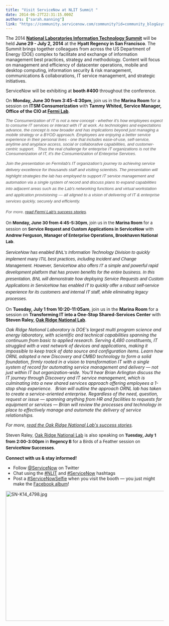 ```yaml
---
title: "Visit ServiceNow at NLIT Summit "
date: 2014-06-27T22:31:15.000Z
authors: ["sarah.manning"]
link: "https://community.servicenow.com/community?id=community_blog&sys_id=058c66e1dbd0dbc01dcaf3231f9619f4"
---
```

<p>The 2014 <strong><a title="ww.fbcinc.com/e/nlit/default.aspx" href="https://www.fbcinc.com/e/nlit/default.aspx">National Laboratories Information Technology Summit</a></strong> will be held <strong>June 29 - July 2, 2014</strong> at the <strong>Hyatt Regency in San Francisco</strong>. The Summit brings together colleagues from across the US Department of Energy (DOE) complex to facilitate and exchange of information management best practices, strategy and methodology. Content will focus on management and efficiency of datacenter operations, mobile and desktop computing, information security &amp; risk management, communications &amp; collaborations, IT service management, and strategic initiatives. </p><p></p><p>ServiceNow will be exhibiting at <strong>booth #400</strong> throughout the conference. </p><p></p><p>On <strong>Monday, June 30 from 3:45-4:30pm</strong>, join us in the <strong>Marina Room</strong> for a session on <strong>ITSM Consumerization</strong> with <strong>Tammy Whited, Service Manager, Office of the CIO at <a title="w.servicenow.com/customers/fermilab.html" href="http://www.servicenow.com/customers/fermilab.html">Fermi Lab</a></strong>. </p><p style="margin-bottom: .0001pt;"><span style="color: #515151; font-size: 10pt; font-family: arial, helvetica, sans-serif;"><em>The Consumerization of IT is not a new concept - whether it's how employees expect to consume IT services or interact with IT at work. As technologies and expectations advance, the concept is now broader and has implications beyond just managing a mobile strategy or a BYOD approach. Employees are enjoying a better service experience in their personal lives - one that includes ease-of-use, self-service, anytime and anyplace access, social or collaborative capabilities, and customer-centric support.   Thus the real challenge for enterprise IT organizations is not the Consumerization of IT, it's the Consumerization of Enterprise Services. </em></span></p><p style="margin-bottom: .0001pt;"> <span style="line-height: 1.5em; color: #515151; font-size: 10pt; font-family: arial, helvetica, sans-serif;"><em>Join the presentation on Fermilab's IT organization's journey to achieving service delivery excellence for thousands staff and visiting scientists. The presentation will highlight strategies the lab has employed to support IT service management and automation via a single system of record and discuss plans to expand capabilities into adjacent areas such as the Lab's networking functions and virtual workstation and application provisioning — all aligned to a vision of delivering of IT &amp; enterprise services quickly, securely and efficiently.</em></span></p><p style="margin-bottom: .0001pt;"><span style="line-height: 1.5em; color: #515151; font-size: 10pt; font-family: arial, helvetica, sans-serif;"><em>For more, <a title="w.servicenow.com/customers/fermilab.html" href="http://www.servicenow.com/customers/fermilab.html">read Fermi Lab's success stories</a>.</em></span></p><p></p><p><span style="font-size: 10pt; line-height: 1.5em;">On </span><strong style="font-size: 10pt; line-height: 1.5em;">Monday, June 30 from 4:45-5:30pm</strong><span style="font-size: 10pt; line-height: 1.5em;">, join us in the </span><strong style="font-size: 10pt; line-height: 1.5em;">Marina Room</strong><span style="font-size: 10pt; line-height: 1.5em;"> for a session on </span><strong style="font-size: 10pt; line-height: 1.5em;">Service Request and Custom Applications in ServiceNow</strong><span style="font-size: 10pt; line-height: 1.5em;"> with </span><strong style="font-size: 10pt; line-height: 1.5em;">Andrew Ferguson, Manager of Enterprise Operations, Brookhaven National Lab</strong><span style="font-size: 10pt; line-height: 1.5em;">. </span></p><p><em style=": ; line-height: 1.5em; font-family: arial, helvetica, sans-serif;">ServiceNow has enabled BNL's Information Technology Division to quickly implement many ITIL best practices, including Incident and Change Management. However, ServiceNow also offers IT a simple and powerful rapid development platform that has proven benefits for the entire business. In this presentation, BNL will demonstrate how deploying Service Requests and Custom Applications in ServiceNow has enabled IT to quickly offer a robust self-service experience for its customers and internal IT staff, while eliminating legacy processes.</em></p><p></p><p>On <strong>Tuesday, July 1 from 10:20-11:05am</strong>, join us in the <strong>Marina Room</strong> for a session on <strong>Transforming IT into a One-Stop Shared-Services Center</strong> with <strong>Steven Raley, <a title="w.servicenow.com/customers/oak_ridge_national_laboratory.html" href="http://www.servicenow.com/customers/oak_ridge_national_laboratory.html">Oak Ridge National Lab</a></strong>. </p><p><em>Oak Ridge National Laboratory is DOE's largest multi program science and energy laboratory, with scientific and technical capabilities spanning the continuum from basic to applied research. Serving 4,480 constituents, IT struggled with a vast network of devices and applications, making it impossible to keep track of data source and configuration items. Learn how ORNL adopted a new Discovery and CMBD technology to form a solid foundation, firmly rooted in a vision to transformation IT with a single system of record for automating service management and delivery — not just within IT but organization-wide. You'll hear Brian Arlington discuss the IT journey through Discovery and IT service management, which is culminating into a new shared services approach offering employees a 1-stop shop experience.   Brian will outline the approach ORNL lab has taken to create a service-oriented enterprise. Regardless of the need, question, request or issue — spanning anything from HR and facilities to requests for equipment or services — Brian will review the processes and technology in place to effectively manage and automate the delivery of service relationships.</em></p><p><em>For more, <a title="w.servicenow.com/customers/oak_ridge_national_laboratory.html" href="http://www.servicenow.com/customers/oak_ridge_national_laboratory.html">read the Oak Ridge National Lab's success stories</a>.</em></p><p></p><p>Steven Raley, <a title="w.servicenow.com/customers/oak_ridge_national_laboratory.html" href="http://www.servicenow.com/customers/oak_ridge_national_laboratory.html">Oak Ridge National Lab</a> is also speaking o<span style="font-size: 10pt; line-height: 1.5em;">n <strong>Tuesday, July 1 from 2:00-3:00pm</strong> in <strong>Regency B</strong> for a Birds of a Feather session on <strong>ServiceNow Successes</strong>. </span></p><p></p><p></p><p><strong>Connect with us &amp; stay informed!</strong></p><ul><li>Follow <a title="witter.com/servicenow" href="https://twitter.com/servicenow">@ServiceNow</a> on Twitter</li><li>Chat using the <a title="witter.com/hashtag/nlit" href="https://twitter.com/hashtag/nlit">#NLIT</a> and <a title="witter.com/hashtag/servicenow" href="https://twitter.com/hashtag/servicenow">#ServiceNow</a> hashtags</li><li>Post a <a title="agboard.com/ServiceNowSelfie" href="https://tagboard.com/ServiceNowSelfie">#ServiceNowSelfie</a> when you visit the booth — you just might make the <a title="ww.facebook.com/media/set/?set=a.10152557514047573.1073741839.70876467572&type=3" href="https://www.facebook.com/media/set/?set=a.10152557514047573.1073741839.70876467572&amp;type=3">Facebook album</a>!</li></ul><p></p><p></p><p><img  alt="SN-K14_4798.jpg" class="image-0 jive-image" src="70a7c982dbd897041dcaf3231f9619ed.iix" style="height: 413px; width: 620px;"/></p>